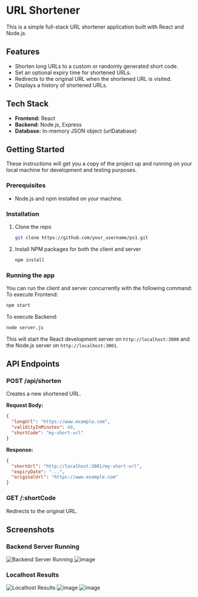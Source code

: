 # URL Shortener

This is a simple full-stack URL shortener application built with React and Node.js.

## Features

*   Shorten long URLs to a custom or randomly generated short code.
*   Set an optional expiry time for shortened URLs.
*   Redirects to the original URL when the shortened URL is visited.
*   Displays a history of shortened URLs.

## Tech Stack

*   **Frontend:** React
*   **Backend:** Node.js, Express
*   **Database:** In-memory JSON object (urlDatabase)

## Getting Started

These instructions will get you a copy of the project up and running on your local machine for development and testing purposes.

### Prerequisites

*   Node.js and npm installed on your machine.

### Installation

1.  Clone the repo
    ```sh
    git clone https://github.com/your_username/ps1.git
    ```
2.  Install NPM packages for both the client and server
    ```sh
    npm install
    ```

### Running the app

You can run the client and server concurrently with the following command:
To execute Frontend:
```sh
npm start
```
To execute Backend:
```sh
node server.js
```

This will start the React development server on `http://localhost:3000` and the Node.js server on `http://localhost:3001`.

## API Endpoints

### POST /api/shorten

Creates a new shortened URL.

**Request Body:**

```json
{
  "longUrl": "https://www.example.com",
  "validityInMinutes": 60,
  "shortCode": "my-short-url"
}
```

**Response:**

```json
{
  "shortUrl": "http://localhost:3001/my-short-url",
  "expiryDate": "...",
  "originalUrl": "https://www.example.com"
}
```

### GET /:shortCode

Redirects to the original URL.

## Screenshots

### Backend Server Running

![Backend Server Running](<REPLACE_WITH_YOUR_BACKEND_IMAGE_URL>)
![image](https://github.com/user-attachments/assets/738ec7ac-28d4-4db3-8538-776f74b81b13)


### Localhost Results

![Localhost Results](<REPLACE_WITH_YOUR_LOCALHOST_IMAGE_URL>)
![image](https://github.com/user-attachments/assets/f68cf4df-6091-48e8-8a89-78817371f8f7)
![image](https://github.com/user-attachments/assets/4a49f04e-fa0a-4d32-817c-48fc7fa15f04)


